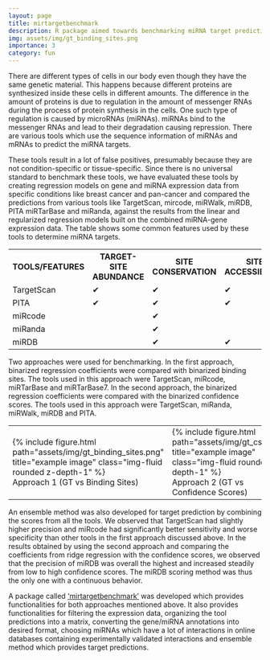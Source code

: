 ```yaml
---
layout: page
title: mirtargetbenchmark
description: R package aimed towards benchmarking miRNA target prediction tools
img: assets/img/gt_binding_sites.png
importance: 3
category: fun
---
```


There are different types of cells in our body even though they have the same genetic material.
This happens because different proteins are synthesized inside these cells in different amounts.
The difference in the amount of proteins is due to regulation in the amount of messenger RNAs
during the process of protein synthesis in the cells. One such type of regulation is caused by
microRNAs (miRNAs). miRNAs bind to the messenger RNAs and lead to their degradation
causing repression. There are various tools which use the sequence information of miRNAs and
mRNAs to predict the miRNA targets.

These tools result in a lot of false positives, presumably because they are not condition-specific or tissue-specific. Since there is no universal standard to benchmark these tools, we have
evaluated these tools by creating regression models on gene and miRNA expression data from
specific conditions like breast cancer and pan-cancer and compared the predictions from
various tools like TargetScan, mircode, miRWalk, miRDB, PITA miRTarBase and miRanda,
against the results from the linear and regularized regression models built on the combined miRNA-gene expression data.
The table shows some common features used by these tools to determine miRNA targets.


<table>
  <tr>
    <th>TOOLS/FEATURES</th>
    <th>TARGET-SITE ABUNDANCE</th>
    <th>SITE CONSERVATION</th>
    <th>SITE ACCESSIBILITY</th>
    <th>SEED MATCH</th>
    <th>FREE ENERGY</th>
  </tr>
  <tr>
    <td>TargetScan</td>
    <td>&#10004;</td>
    <td>&#10004;</td>
    <td>&#10004;</td>
    <td>&#10004;</td>
    <td>&#10004;</td>
  </tr>
  <tr>
    <td>PITA</td>
    <td>&#10004;</td>
    <td>&#10004;</td>
    <td>&#10004;</td>
    <td>&#10004;</td>
    <td>&#10004;</td>
  </tr>
    <tr>
    <td>miRcode</td>
    <td></td>
    <td>&#10004;</td>
    <td></td>
    <td>&#10004;</td>
    <td>&#10004;</td>
  </tr>
    <tr>
    <td>miRanda</td>
    <td></td>
    <td>&#10004;</td>
    <td></td>
    <td>&#10004;</td>
    <td>&#10004;</td>
  </tr>
    <tr>
    <td>miRDB</td>
    <td></td>
    <td>&#10004;</td>
    <td>&#10004;</td>
    <td>&#10004;</td>
    <td>&#10004;</td>
  </tr>
</table>


Two approaches were used for benchmarking. In the first approach, binarized regression
coefficients were compared with binarized binding sites. The tools used in this approach were
TargetScan, miRcode, miRTarBase and miRTarBase7. In the second approach, the binarized
regression coefficients were compared with the binarized confidence scores. The tools used in
this approach were TargetScan, miRanda, miRWalk, miRDB and PITA. 

<table>
    <tr>
        <td>
            <div class="img">
                {% include figure.html path="assets/img/gt_binding_sites.png" title="example image" class="img-fluid rounded z-depth-1" %}
            </div>
            <div class="caption">
                Approach 1 (GT vs Binding Sites)
            </div>
        </td>
        <td>
            <div class="img">
                {% include figure.html path="assets/img/gt_cs.png" title="example image" class="img-fluid rounded z-depth-1" %}
            </div>
            <div class="caption">
                Approach 2 (GT vs Confidence Scores)
            </div>
        </td>
    </tr>
</table>

An ensemble method was also developed for target prediction by combining the scores from all the tools. We observed that TargetScan had slightly higher precision and miRcode had significantly better sensitivity and worse specificity than other tools in the first approach discussed above. In the results obtained by using the second approach and comparing the coefficients from ridge
regression with the confidence scores, we observed that the precision of miRDB was overall the
highest and increased steadily from low to high confidence scores. The miRDB scoring method
was thus the only one with a continuous behavior.

A package called <a href="https://github.com/biomedbigdata/mirtargetbenchmark">‘mirtargetbenchmark’</a> was developed which provides functionalities for both
approaches mentioned above. It also provides functionalities for filtering the expression data,
organizing the tool predictions into a matrix, converting the gene/miRNA annotations into
desired format, choosing miRNAs which have a lot of interactions in online databases
containing experimentally validated interactions and ensemble method which provides target
predictions.


